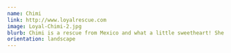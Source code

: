 ```yaml
---
name: Chimi
link: http://www.loyalrescue.com
image: Loyal-Chimi-2.jpg
blurb: Chimi is a rescue from Mexico and what a little sweetheart! She loved treats and kept sneaking out to try to be in more photos!
orientation: landscape
---
```

